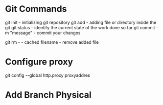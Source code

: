 Git Commands
============

git init - initializing git repository
git add - adding file or directory inside the git
git status - identify the current state of the work done so far
git commit -m "message" - commit your changes

git rm - - cached filename - remove added file


Configure proxy
===============

git config --global http.proxy proxyaddres


Add Branch Physical
====================

















